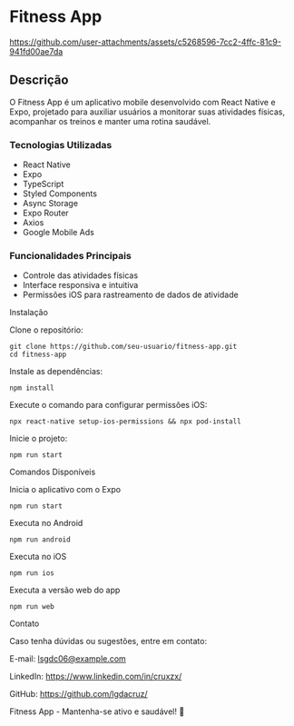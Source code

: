 <h1> Fitness App </h1>

https://github.com/user-attachments/assets/c5268596-7cc2-4ffc-81c9-941fd00ae7da

<h2> Descrição </h2>

O Fitness App é um aplicativo mobile desenvolvido com React Native e Expo, projetado para auxiliar usuários a monitorar suas atividades físicas, acompanhar os treinos e manter uma rotina saudável.

<h3> Tecnologias Utilizadas </h3>
<ul>
<li> React Native </li>
<li> Expo </li>
<li> TypeScript </li>
<li> Styled Components </li>
<li> Async Storage </li>
<li> Expo Router </li>
<li> Axios </li>
<li> Google Mobile Ads </li>
</ul>

<h3>Funcionalidades Principais</h3> 

- Controle das atividades físicas
- Interface responsiva e intuitiva
- Permissões iOS para rastreamento de dados de atividade

Instalação

Clone o repositório:

    git clone https://github.com/seu-usuario/fitness-app.git
    cd fitness-app

Instale as dependências:

    npm install

Execute o comando para configurar permissões iOS:

    npx react-native setup-ios-permissions && npx pod-install

Inicie o projeto:

    npm run start

Comandos Disponíveis

Inicia o aplicativo com o Expo
 
    npm run start 

Executa no Android
    
    npm run android

Executa no iOS
    
    npm run ios

Executa a versão web do app
    
    npm run web



Contato

Caso tenha dúvidas ou sugestões, entre em contato:

E-mail: lsgdc06@example.com

LinkedIn: https://www.linkedin.com/in/cruxzx/

GitHub: https://github.com/lgdacruz/

Fitness App - Mantenha-se ativo e saudável! 💪

